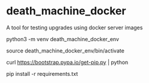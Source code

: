 # death_machine_docker
A tool for testing upgrades using docker server images


python3 -m venv death_machine_docker_env

source death_machine_docker_env/bin/activate

curl https://bootstrap.pypa.io/get-pip.py | python

pip install -r requirements.txt
